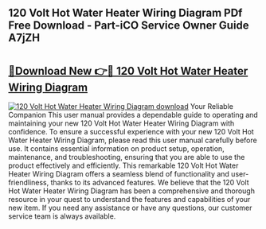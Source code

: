 ## 120 Volt Hot Water Heater Wiring Diagram PDf Free Download - Part-iCO Service Owner Guide A7jZH

# <h2><a href="http://dfnzzpk.blite.top/?on=120+Volt+Hot+Water+Heater+Wiring+Diagram">🔗Download New 👉🔴 120 Volt Hot Water Heater Wiring Diagram</a></h2>

[![120 Volt Hot Water Heater Wiring Diagram download](https://i.imgur.com/lujVjoI.png)](http://dfnzzpk.blite.top/?on=120+Volt+Hot+Water+Heater+Wiring+Diagram)
Your Reliable Companion This user manual provides a dependable guide to operating and maintaining your new 120 Volt Hot Water Heater Wiring Diagram with confidence. To ensure a successful experience with your new 120 Volt Hot Water Heater Wiring Diagram, please read this user manual carefully before use. It contains essential information on product setup, operation, maintenance, and troubleshooting, ensuring that you are able to use the product effectively and efficiently. This remarkable 120 Volt Hot Water Heater Wiring Diagram offers a seamless blend of functionality and user-friendliness, thanks to its advanced features. We believe that the 120 Volt Hot Water Heater Wiring Diagram has been a comprehensive and thorough resource in your quest to understand the features and capabilities of your new item. If you need any assistance or have any questions, our customer service team is always available.
